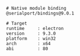     # Native module binding
    @serialport/bindings@9.0.1
    
    # Target
    runtime     : electron 
    version     : 9.3.0
    platform    : win32
    arch        : x64
    abi         : 80
